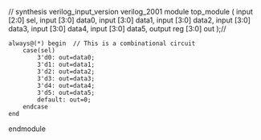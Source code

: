 // synthesis verilog_input_version verilog_2001
module top_module ( 
    input [2:0] sel, 
    input [3:0] data0,
    input [3:0] data1,
    input [3:0] data2,
    input [3:0] data3,
    input [3:0] data4,
    input [3:0] data5,
    output reg [3:0] out   );//

    always@(*) begin  // This is a combinational circuit
        case(sel)
            3'd0: out=data0;
            3'd1: out=data1;
            3'd2: out=data2;
            3'd3: out=data3;
            3'd4: out=data4;
            3'd5: out=data5;
            default: out=0;
        endcase
    end

endmodule
